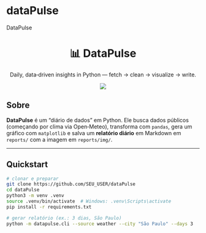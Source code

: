 # dataPulse
DataPulse

<h1 align="center">📊 DataPulse</h1>
<p align="center">Daily, data‑driven insights in Python — fetch → clean → visualize → write.</p>

<p align="center">
  <img src="https://komarev.com/ghpvc/?username=SEU_USER&label=views&color=blueviolet" />
</p>

## Sobre
**DataPulse** é um “diário de dados” em Python. Ele busca dados públicos (começando por clima via Open‑Meteo), transforma com `pandas`, gera um gráfico com `matplotlib` e salva um **relatório diário** em Markdown em `reports/` com a imagem em `reports/img/`.

---

## Quickstart

```bash
# clonar e preparar
git clone https://github.com/SEU_USER/dataPulse
cd dataPulse
python3 -m venv .venv
source .venv/bin/activate  # Windows: .venv\Scripts\activate
pip install -r requirements.txt

# gerar relatório (ex.: 3 dias, São Paulo)
python -m datapulse.cli --source weather --city "São Paulo" --days 3

